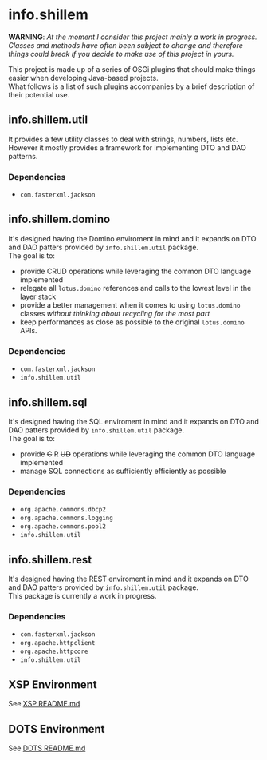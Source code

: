 # info.shillem
__WARNING__: _At the moment I consider this project mainly a work in progress. Classes and methods have often been subject to change and therefore things could break if you decide to make use of this project in yours._

This project is made up of a series of OSGi plugins that should make things easier when developing Java-based projects.\
What follows is a list of such plugins accompanies by a brief description of their potential use.

## info.shillem.util
It provides a few utility classes to deal with strings, numbers, lists etc.\
However it mostly provides a framework for implementing DTO and DAO patterns.

### Dependencies
- `com.fasterxml.jackson`

## info.shillem.domino
It's designed having the Domino enviroment in mind and it expands on DTO and DAO patters provided by `info.shillem.util` package.\
The goal is to:

* provide CRUD operations while leveraging the common DTO language implemented
* relegate all `lotus.domino` references and calls to the lowest level in the layer stack
* provide a better management when it comes to using `lotus.domino` classes _without thinking about recycling for the most part_
* keep performances as close as possible to the original `lotus.domino` APIs.

### Dependencies
- `com.fasterxml.jackson`
- `info.shillem.util`

## info.shillem.sql
It's designed having the SQL enviroment in mind and it expands on DTO and DAO patters provided by `info.shillem.util` package.\
The goal is to:

* provide ~~C~~ R ~~UD~~ operations while leveraging the common DTO language implemented
* manage SQL connections as sufficiently efficiently as possible

### Dependencies
- `org.apache.commons.dbcp2`
- `org.apache.commons.logging`
- `org.apache.commons.pool2`
- `info.shillem.util`

## info.shillem.rest
It's designed having the REST enviroment in mind and it expands on DTO and DAO patters provided by `info.shillem.util` package.\
This package is currently a work in progress.

### Dependencies
- `com.fasterxml.jackson`
- `org.apache.httpclient`
- `org.apache.httpcore`
- `info.shillem.util`

## XSP Environment
See [XSP README.md](osgi/http/README.md)

## DOTS Environment
See [DOTS README.md](osgi/dots/README.md)